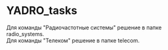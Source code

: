 # YADRO_tasks
Для команды "Радиочастотные системы" решение в папке radio_systems.  
Для команды "Телеком" решение в папке telecom.